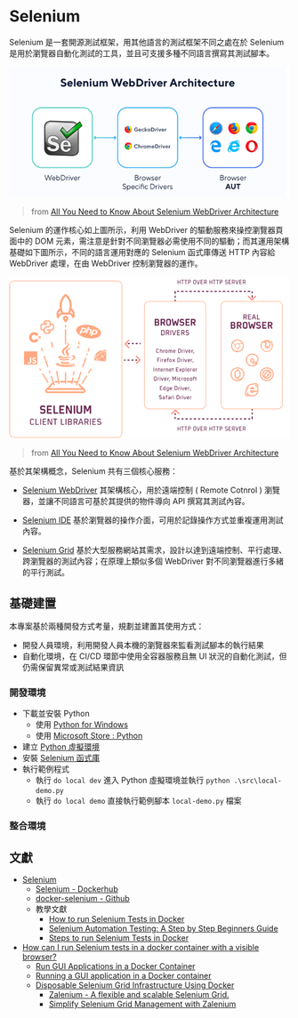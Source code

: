 # Selenium

Selenium 是一套開源測試框架，用其他語言的測試框架不同之處在於 Selenium 是用於瀏覽器自動化測試的工具，並且可支援多種不同語言撰寫其測試腳本。

![](doc/img/selenium-webdriver.png)
> from [All You Need to Know About Selenium WebDriver Architecture](https://kiwiqa.co.uk/blog/all-you-need-to-know-about-selenium-webdriver-architecture/)

Selenium 的運作核心如上圖所示，利用 WebDriver 的驅動服務來操控瀏覽器頁面中的 DOM 元素，需注意是針對不同瀏覽器必需使用不同的驅動；而其運用架構基礎如下圖所示，不同的語言運用對應的 Selenium 函式庫傳送 HTTP 內容給 WebDriver 處理，在由 WebDriver 控制瀏覽器的運作。

![](doc/img/selenium-4-webdriver.png)
> from [All You Need to Know About Selenium WebDriver Architecture](https://kiwiqa.co.uk/blog/all-you-need-to-know-about-selenium-webdriver-architecture/)

基於其架構概念，Selenium 共有三個核心服務：

+ [Selenium WebDriver](https://www.selenium.dev/documentation/webdriver/)
其架構核心，用於遠端控制 ( Remote Cotnrol ) 瀏覽器，並讓不同語言可基於其提供的物件導向 API 撰寫其測試內容。

+ [Selenium IDE](https://www.selenium.dev/selenium-ide/)
基於瀏覽器的操作介面，可用於記錄操作方式並重複運用測試內容。

+ [Selenium Grid](https://www.selenium.dev/documentation/grid/)
基於大型服務網站其需求，設計以達到遠端控制、平行處理、跨瀏覽器的測試內容；在原理上類似多個 WebDriver 對不同瀏覽器進行多緒的平行測試。

## 基礎建置

本專案基於兩種開發方式考量，規劃並建置其使用方式：

+ 開發人員環境，利用開發人員本機的瀏覽器來監看測試腳本的執行結果
+ 自動化環境，在 CI/CD 環節中使用全容器服務且無 UI 狀況的自動化測試，但仍需保留異常或測試結果資訊

### 開發環境

+ 下載並安裝 Python
    - 使用 [Python for Windows](https://www.python.org/downloads/windows/)
    - 使用 [Microsoft Store : Python](https://apps.microsoft.com/search/publisher?name=Python+Software+Foundation&hl=en-us&gl=US)
+ 建立 [Python 虛擬環境](https://docs.python.org/zh-tw/3/tutorial/venv.html)
+ 安裝 [Selenium 函式庫](https://www.selenium.dev/documentation/webdriver/getting_started/install_library/)
+ 執行範例程式
    - 執行 ```do local dev``` 進入 Python 虛擬環境並執行 ```python .\src\local-demo.py```
    - 執行 ```do local demo``` 直接執行範例腳本 ```local-demo.py``` 檔案

### 整合環境

## 文獻

+ [Selenium](https://www.selenium.dev/)
    - [Selenium - Dockerhub](https://hub.docker.com/u/selenium)
    - [docker-selenium - Github](https://github.com/SeleniumHQ/docker-selenium)
    - 教學文獻
        + [How to run Selenium Tests in Docker](https://www.browserstack.com/guide/run-selenium-tests-in-docker)
        + [Selenium Automation Testing: A Step by Step Beginners Guide](https://www.simplilearn.com/tutorials/selenium-tutorial/selenium-automation-testing)
        + [Steps to run Selenium Tests in Docker](https://medium.com/@sharmila.may5/steps-to-run-selenium-tests-in-docker-7610281a5581)
+ [How can I run Selenium tests in a docker container with a visible browser?](https://stackoverflow.com/questions/62011537)
    - [Run GUI Applications in a Docker Container](https://gursimarsm.medium.com/ca625bad4638)
    - [Running a GUI application in a Docker container](https://linuxmeerkat.wordpress.com/2014/10/17/running-a-gui-application-in-a-docker-container/)
    - [Disposable Selenium Grid Infrastructure Using Docker](https://medium.com/@jyoti.kalra3/ad21e003aa18)
        + [Zalenium - A flexible and scalable Selenium Grid.](https://opensource.zalando.com/zalenium/)
        + [Simplify Selenium Grid Management with Zalenium](https://medium.com/@ram.machavaram/730c6363c038)
